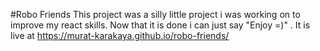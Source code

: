 #Robo Friends
This project was a silly little project i was working on to improve my react skills. Now that it is done i can just say "Enjoy =)"
. It is live at https://murat-karakaya.github.io/robo-friends/
